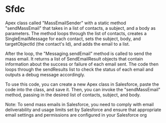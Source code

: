 # Sfdc
Apex class
 called "MassEmailSender" with a static method "sendMassEmail" that takes in a list of contacts, a subject, and a body as parameters. The method loops through the list of contacts, creates a SingleEmailMessage for each contact, sets the subject, body, and targetObjectId (the contact's Id), and adds the email to a list.

After the loop, the "Messaging.sendEmail" method is called to send the mass email. It returns a list of SendEmailResult objects that contain information about the success or failure of each email sent. The code then loops through the sendResults list to check the status of each email and outputs a debug message accordingly.

To use this code, you can create a new Apex class in Salesforce, paste the code into the class, and save it. Then, you can invoke the "sendMassEmail" method, passing in the desired list of contacts, subject, and body.

Note: To send mass emails in Salesforce, you need to comply with email deliverability and usage limits set by Salesforce and ensure that appropriate email settings and permissions are configured in your Salesforce org
